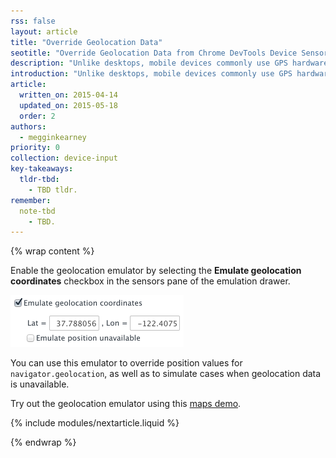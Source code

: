 ```yaml
---
rss: false
layout: article
title: "Override Geolocation Data"
seotitle: "Override Geolocation Data from Chrome DevTools Device Sensors"
description: "Unlike desktops, mobile devices commonly use GPS hardware to detect location. In device mode, you can simulate geolocation coordinates to use with the <a href='http://www.w3.org/TR/geolocation-API/'>Geolocation API</a>."
introduction: "Unlike desktops, mobile devices commonly use GPS hardware to detect location. In device mode, you can simulate geolocation coordinates to use with the <a href='http://www.w3.org/TR/geolocation-API/'>Geolocation API</a>."
article:
  written_on: 2015-04-14
  updated_on: 2015-05-18
  order: 2
authors:
  - megginkearney
priority: 0
collection: device-input
key-takeaways:
  tldr-tbd:
    - TBD tldr.
remember:
  note-tbd
    - TBD.
---
```

{% wrap content %}

Enable the geolocation emulator by selecting the **Emulate geolocation coordinates** checkbox in the sensors pane of the emulation drawer.

![geolocation emulator enabled](imgs/emulation-drawer-geolocation.png)

You can use this emulator to override position values for `navigator.geolocation`, as well as to simulate cases when geolocation data is unavailable.

Try out the geolocation emulator using this [maps demo](http://html5demos.com/geo).

{% include modules/nextarticle.liquid %}

{% endwrap %}

